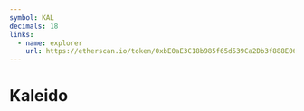 ```yaml
---
symbol: KAL
decimals: 18
links:
  - name: explorer
    url: https://etherscan.io/token/0xbE0aE3C18b985f65d539Ca2Db3f888E06c0cB124
---
```


# Kaleido

